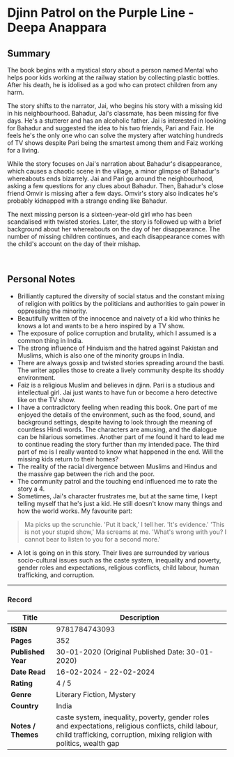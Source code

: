 # Djinn Patrol on the Purple Line - Deepa Anappara

## Summary
The book begins with a mystical story about a person named Mental who helps poor kids working at the railway station by collecting plastic bottles. After his death, he is idolised as a god who can protect children from any harm.

The story shifts to the narrator, Jai, who begins his story with a missing kid in his neighbourhood. Bahadur, Jai's classmate, has been missing for five days. He's a stutterer and has an alcoholic father. Jai is interested in looking for Bahadur and suggested the idea to his two friends, Pari and Faiz. He feels he's the only one who can solve the mystery after watching hundreds of TV shows despite Pari being the smartest among them and Faiz working for a living.

While the story focuses on Jai's narration about Bahadur's disappearance, which causes a chaotic scene in the village, a minor glimpse of Bahadur's whereabouts ends bizarrely. Jai and Pari go around the neighbourhood, asking a few questions for any clues about Bahadur. Then, Bahadur's close friend Omvir is missing after a few days. Omvir's story also indicates he's probably kidnapped with a strange ending like Bahadur. 

The next missing person is a sixteen-year-old girl who has been scandalised with twisted stories. Later, the story is followed up with a brief background about her whereabouts on the day of her disappearance. The number of missing children continues, and each disappearance comes with the child's account on the day of their mishap.

<br>

## Personal Notes
- Brilliantly captured the diversity of social status and the constant mixing of religion with politics by the politicians and authorities to gain power in oppressing the minority.
- Beautifully written of the innocence and naivety of a kid who thinks he knows a lot and wants to be a hero inspired by a TV show.
- The exposure of police corruption and brutality, which I assumed is a common thing in India.
- The strong influence of Hinduism and the hatred against Pakistan and Muslims, which is also one of the minority groups in India.
- There are always gossip and twisted stories spreading around the basti. The writer applies those to create a lively community despite its shoddy environment.
- Faiz is a religious Muslim and believes in djinn. Pari is a studious and intellectual girl. Jai just wants to have fun or become a hero detective like on the TV show.
- I have a contradictory feeling when reading this book. One part of me enjoyed the details of the environment, such as the food, sound, and background settings, despite having to look through the meaning of countless Hindi words. The characters are amusing, and the dialogue can be hilarious sometimes. Another part of me found it hard to lead me to continue reading the story further than my intended pace. The third part of me is I really wanted to know what happened in the end. Will the missing kids return to their homes?
- The reality of the racial divergence between Muslims and Hindus and the massive gap between the rich and the poor. 
- The community patrol and the touching end influenced me to rate the story a 4.
- Sometimes, Jai's character frustrates me, but at the same time, I kept telling myself that he's just a kid. He still doesn't know many things and how the world works. My favourite part:
> Ma picks up the scrunchie.
> 'Put it back,' I tell her. 'It's evidence.'
> 'This is not your stupid show,' Ma screams at me. 'What's wrong with you? I cannot bear to listen to you for a second more.'
- A lot is going on in this story. Their lives are surrounded by various socio-cultural issues such as the caste system, inequality and poverty, gender roles and expectations, religious conflicts, child labour, human trafficking, and corruption.

***

### Record
| Title | Description |
| -- | -- |
| **ISBN** | 9781784743093 |
| **Pages** | 352 |
| **Published Year** | 30-01-2020 (Original Published Date: 30-01-2020) |
| **Date Read** | 16-02-2024 - 22-02-2024 |
| **Rating** | 4 / 5 |
| **Genre** | Literary Fiction, Mystery |
| **Country** | India |
| **Notes / Themes** | caste system, inequality, poverty, gender roles and expectations, religious conflicts, child labour, child trafficking, corruption, mixing religion with politics, wealth gap | 
